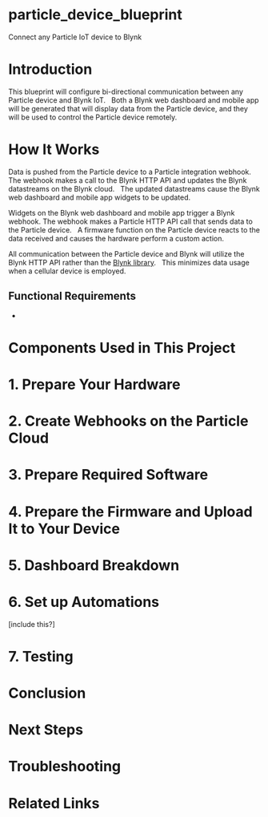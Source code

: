 # particle_device_blueprint
Connect any Particle IoT device to Blynk

# Introduction
This blueprint will configure bi-directional communication between any Particle device and Blynk IoT. &nbsp; Both a Blynk web dashboard and mobile app will be generated that will display data from the Particle device, and they will be used to control the Particle device remotely.  

# How It Works
Data is pushed from the Particle device to a Particle integration webhook. &nbsp; The webhook makes a call to the Blynk HTTP API and updates the Blynk datastreams on the Blynk cloud. &nbsp; The updated datastreams cause the Blynk web dashboard and mobile app widgets to be updated.  

Widgets on the Blynk web dashboard and mobile app trigger a Blynk webhook.  The webhook makes a Particle HTTP API call that sends data to the Particle device. &nbsp; A firmware function on the Particle device reacts to the data received and causes the hardware perform a custom action. 

All communication between the Particle device and Blynk will utilize the Blynk HTTP API rather than the [Blynk library](http://library.to/). &nbsp; This minimizes data usage when a cellular device is employed.  

## Functional Requirements
- 

# Components Used in This Project

# 1. Prepare Your Hardware

# 2. Create Webhooks on the Particle Cloud

# 3. Prepare Required Software

# 4. Prepare the Firmware and Upload It to Your Device

# 5. Dashboard Breakdown

# 6. Set up Automations 
[include this?]

# 7. Testing

# Conclusion

# Next Steps

# Troubleshooting

# Related Links

